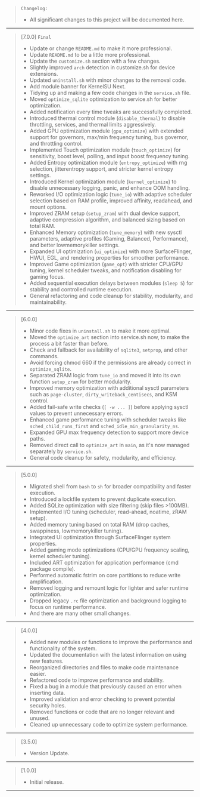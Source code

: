 > `Changelog:`
> - All significant changes to this project will be documented here.
---

> [7.0.0] `Final`
>
> - Update or change `README.md` to make it more professional.
> - Update `README.md` to be a little more professional.
> - Update the `customize.sh` section with a few changes.
> - Slightly improved `arch` detection in customize.sh for device extensions.
> - Updated `uninstall.sh` with minor changes to the removal code.
> - Add module banner for KernelSU Next.
> - Tidying up and making a few code changes in the `service.sh` file.
> - Moved `optimize_sqlite` optimization to service.sh for better optimization.
> - Added notification every time tweaks are successfully completed.
> - Introduced thermal control module (`disable_thermal`) to disable throttling, services, and thermal limits aggressively.
> - Added GPU optimization module (`gpu_optimize`) with extended support for governors, max/min frequency tuning, bus governor, and throttling control.
> - Implemented Touch optimization module (`touch_optimize`) for sensitivity, boost level, polling, and input boost frequency tuning.
> - Added Entropy optimization module (`entropy_optimize`) with rng selection, jitterentropy support, and stricter kernel entropy settings.
> - Introduced Kernel optimization module (`kernel_optimize`) to disable unnecessary logging, panic, and enhance OOM handling.
> - Reworked I/O optimization logic (`tune_io`) with adaptive scheduler selection based on RAM profile, improved affinity, readahead, and mount options.
> - Improved ZRAM setup (`setup_zram`) with dual device support, adaptive compression algorithm, and balanced sizing based on total RAM.
> - Enhanced Memory optimization (`tune_memory`) with new sysctl parameters, adaptive profiles (Gaming, Balanced, Performance), and better lowmemorykiller settings.
> - Expanded UI optimization (`ui_optimize`) with more SurfaceFlinger, HWUI, EGL, and rendering properties for smoother performance.
> - Improved Game optimization (`game_opt`) with stricter CPU/GPU tuning, kernel scheduler tweaks, and notification disabling for gaming focus.
> - Added sequential execution delays between modules (`sleep 5`) for stability and controlled runtime execution.
> - General refactoring and code cleanup for stability, modularity, and maintainability.
---

> [6.0.0]
>
> - Minor code fixes in `uninstall.sh` to make it more optimal.
> - Moved the `optimize_art` section into service.sh now, to make the process a bit faster than before.
> - Check and fallback for availability of `sqlite3`, `setprop`, and other commands.
> - Avoid forcing chmod 660 if the permissions are already correct in `optimize_sqlite`.
> - Separated ZRAM logic from `tune_io` and moved it into its own function `setup_zram` for better modularity.
> - Improved memory optimization with additional sysctl parameters such as `page-cluster`, `dirty_writeback_centisecs`, and KSM control.
> - Added fail-safe write checks (`[ -w ... ]`) before applying sysctl values to prevent unnecessary errors.
> - Enhanced game performance tuning with scheduler tweaks like `sched_child_runs_first` and `sched_idle_min_granularity_ns`.
> - Expanded GPU max frequency detection to support more device paths.
> - Removed direct call to `optimize_art` in `main`, as it's now managed separately by `service.sh`.
> - General code cleanup for safety, modularity, and efficiency.
---

> [5.0.0]
>
> - Migrated shell from `bash` to `sh` for broader compatibility and faster execution.
> - Introduced a lockfile system to prevent duplicate execution.
> - Added SQLite optimization with size filtering (skip files >100MB).
> - Implemented I/O tuning (scheduler, read-ahead, noatime, zRAM setup).
> - Added memory tuning based on total RAM (drop caches, swappiness, lowmemorykiller tuning).
> - Integrated UI optimization through SurfaceFlinger system properties.
> - Added gaming mode optimizations (CPU/GPU frequency scaling, kernel scheduler tuning).
> - Included ART optimization for application performance (cmd package compile).
> - Performed automatic fstrim on core partitions to reduce write amplification.
> - Removed logging and remount logic for lighter and safer runtime optimization.
> - Dropped legacy `.rc` file optimization and background logging to focus on runtime performance.
> - And there are many other small changes.
---

> [4.0.0]
>
> - Added new modules or functions to improve the performance and functionality of the system.
> - Updated the documentation with the latest information on using new features.
> - Reorganized directories and files to make code maintenance easier.
> - Refactored code to improve performance and stability.
> - Fixed a bug in a module that previously caused an error when inserting data.
> - Improved validation and error checking to prevent potential security holes.
> - Removed functions or code that are no longer relevant and unused.
> - Cleaned up unnecessary code to optimize system performance.
---

> [3.5.0]
>
> - Version Update.
---

> [1.0.0]
>
> - Initial release.
---